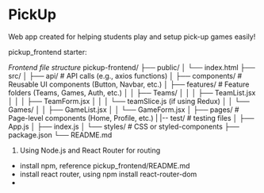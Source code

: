 # PickUp
Web app created for helping students play and setup pick-up games easily!

pickup_frontend starter:

*Frontend file structure*
pickup-frontend/
├── public/
│   └── index.html
├── src/
│   ├── api/             # API calls (e.g., axios functions)
│   ├── components/      # Reusable UI components (Button, Navbar, etc.)
│   ├── features/        # Feature folders (Teams, Games, Auth, etc.)
│   │   ├── Teams/
│   │   │   ├── TeamList.jsx
│   │   │   ├── TeamForm.jsx
│   │   │   └── teamSlice.js (if using Redux)
│   │   └── Games/
│   │       ├── GameList.jsx
│   │       └── GameForm.jsx
│   ├── pages/           # Page-level components (Home, Profile, etc.)
|   |-- test/            # testing files
│   ├── App.js
│   ├── index.js
│   └── styles/          # CSS or styled-components
├── package.json
└── README.md

1. Using Node.js and React Router for routing
- install npm, reference pickup_frontend/README.md
- install react router, using npm install react-router-dom
-
